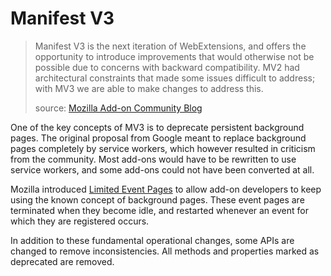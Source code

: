 # Manifest V3

> Manifest V3 is the next iteration of WebExtensions, and offers the opportunity to introduce improvements that would otherwise not be possible due to concerns with backward compatibility. MV2 had architectural constraints that made some issues difficult to address; with MV3 we are able to make changes to address this.
>
> source: [Mozilla Add-on Community Blog](https://blog.mozilla.org/addons/2022/05/18/manifest-v3-in-firefox-recap-next-steps/)

One of the key concepts of MV3 is to deprecate persistent background pages. The original proposal from Google meant to replace background pages completely by service workers, which however resulted in criticism from the community. Most add-ons would have to be rewritten to use service workers, and some add-ons could not have been converted at all.

Mozilla introduced [Limited Event Pages](https://github.com/w3c/webextensions/issues/134#issue-1049674790) to allow add-on developers to keep using the known concept of background pages. These event pages are terminated when they become idle, and restarted whenever an event for which they are registered occurs.

In addition to these fundamental operational changes, some APIs are changed to remove inconsistencies. All methods and properties marked as deprecated are removed.

